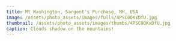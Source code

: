```yaml
---
title: Mt Washington, Sargent's Purchase, NH, USA
image: /assets/photo_assets/images/fulls/4PSC0QKxDfU.jpg
thumbnail: /assets/photo_assets/images/thumbs/4PSC0QKxDfU.jpg
caption: Clouds shadow on the mountains!
---
```

